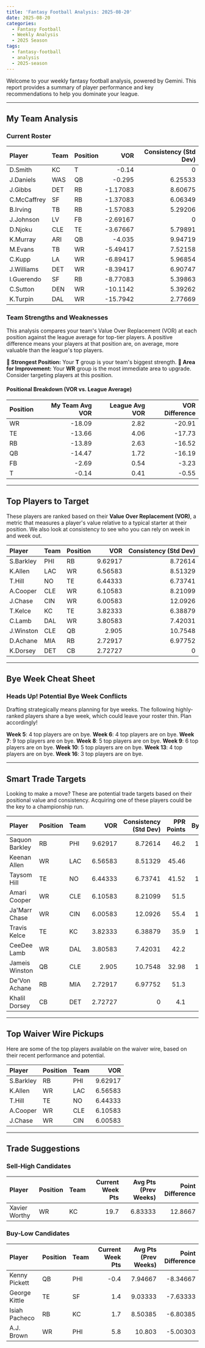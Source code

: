 ```yaml
---
title: 'Fantasy Football Analysis: 2025-08-20'
date: 2025-08-20
categories:
  - Fantasy Football
  - Weekly Analysis
  - 2025 Season
tags:
  - fantasy-football
  - analysis
  - 2025-season
---
```


Welcome to your weekly fantasy football analysis, powered by Gemini. This report provides a summary of player performance and key recommendations to help you dominate your league.

---

## My Team Analysis

### Current Roster

| Player      | Team   | Position   |       VOR |   Consistency (Std Dev) |
|:------------|:-------|:-----------|----------:|------------------------:|
| D.Smith     | KC     | T          |  -0.14    |                 0       |
| J.Daniels   | WAS    | QB         |  -0.295   |                 6.25533 |
| J.Gibbs     | DET    | RB         |  -1.17083 |                 8.60675 |
| C.McCaffrey | SF     | RB         |  -1.37083 |                 6.06349 |
| B.Irving    | TB     | RB         |  -1.57083 |                 5.29206 |
| J.Johnson   | LV     | FB         |  -2.69167 |                 0       |
| D.Njoku     | CLE    | TE         |  -3.67667 |                 5.79891 |
| K.Murray    | ARI    | QB         |  -4.035   |                 9.94719 |
| M.Evans     | TB     | WR         |  -5.49417 |                 7.52158 |
| C.Kupp      | LA     | WR         |  -6.89417 |                 5.96854 |
| J.Williams  | DET    | WR         |  -8.39417 |                 6.90747 |
| I.Guerendo  | SF     | RB         |  -8.77083 |                 5.39863 |
| C.Sutton    | DEN    | WR         | -10.1142  |                 5.39262 |
| K.Turpin    | DAL    | WR         | -15.7942  |                 2.77669 |

### Team Strengths and Weaknesses

This analysis compares your team's Value Over Replacement (VOR) at each position against the league average for top-tier players. A positive difference means your players at that position are, on average, more valuable than the league's top players.

**💪 Strongest Position:** Your **T** group is your team's biggest strength.
**🤔 Area for Improvement:** Your **WR** group is the most immediate area to upgrade. Consider targeting players at this position.

#### Positional Breakdown (VOR vs. League Average)

| Position   |   My Team Avg VOR |   League Avg VOR |   VOR Difference |
|:-----------|------------------:|-----------------:|-----------------:|
| WR         |            -18.09 |             2.82 |           -20.91 |
| TE         |            -13.66 |             4.06 |           -17.73 |
| RB         |            -13.89 |             2.63 |           -16.52 |
| QB         |            -14.47 |             1.72 |           -16.19 |
| FB         |             -2.69 |             0.54 |            -3.23 |
| T          |             -0.14 |             0.41 |            -0.55 |


---

## Top Players to Target

These players are ranked based on their **Value Over Replacement (VOR)**, a metric that measures a player's value relative to a typical starter at their position. We also look at consistency to see who you can rely on week in and week out.

| Player    | Team   | Position   |     VOR |   Consistency (Std Dev) |
|:----------|:-------|:-----------|--------:|------------------------:|
| S.Barkley | PHI    | RB         | 9.62917 |                 8.72614 |
| K.Allen   | LAC    | WR         | 6.56583 |                 8.51329 |
| T.Hill    | NO     | TE         | 6.44333 |                 6.73741 |
| A.Cooper  | CLE    | WR         | 6.10583 |                 8.21099 |
| J.Chase   | CIN    | WR         | 6.00583 |                12.0926  |
| T.Kelce   | KC     | TE         | 3.82333 |                 6.38879 |
| C.Lamb    | DAL    | WR         | 3.80583 |                 7.42031 |
| J.Winston | CLE    | QB         | 2.905   |                10.7548  |
| D.Achane  | MIA    | RB         | 2.72917 |                 6.97752 |
| K.Dorsey  | DET    | CB         | 2.72727 |                 0       |

---

## Bye Week Cheat Sheet

### Heads Up! Potential Bye Week Conflicts

Drafting strategically means planning for bye weeks. The following highly-ranked players share a bye week, which could leave your roster thin. Plan accordingly!

**Week 5**: 4 top players are on bye.
**Week 6**: 4 top players are on bye.
**Week 7**: 9 top players are on bye.
**Week 8**: 5 top players are on bye.
**Week 9**: 6 top players are on bye.
**Week 10**: 5 top players are on bye.
**Week 13**: 4 top players are on bye.
**Week 16**: 3 top players are on bye.

---

## Smart Trade Targets

Looking to make a move? These are potential trade targets based on their positional value and consistency. Acquiring one of these players could be the key to a championship run.

| Player         | Position   | Team   |     VOR |   Consistency (Std Dev) |   PPR Points |   Bye |
|:---------------|:-----------|:-------|--------:|------------------------:|-------------:|------:|
| Saquon Barkley | RB         | PHI    | 9.62917 |                 8.72614 |        46.2  |    16 |
| Keenan Allen   | WR         | LAC    | 6.56583 |                 8.51329 |        45.46 |     7 |
| Taysom Hill    | TE         | NO     | 6.44333 |                 6.73741 |        41.52 |    15 |
| Amari Cooper   | WR         | CLE    | 6.10583 |                 8.21099 |        51.5  |     6 |
| Ja'Marr Chase  | WR         | CIN    | 6.00583 |                12.0926  |        55.4  |    14 |
| Travis Kelce   | TE         | KC     | 3.82333 |                 6.38879 |        35.9  |    11 |
| CeeDee Lamb    | WR         | DAL    | 3.80583 |                 7.42031 |        42.2  |     7 |
| Jameis Winston | QB         | CLE    | 2.905   |                10.7548  |        32.98 |    17 |
| De'Von Achane  | RB         | MIA    | 2.72917 |                 6.97752 |        51.3  |     7 |
| Khalil Dorsey  | CB         | DET    | 2.72727 |                 0       |         4.1  |     7 |


---

## Top Waiver Wire Pickups

Here are some of the top players available on the waiver wire, based on their recent performance and potential.

| Player    | Position   | Team   |     VOR |
|:----------|:-----------|:-------|--------:|
| S.Barkley | RB         | PHI    | 9.62917 |
| K.Allen   | WR         | LAC    | 6.56583 |
| T.Hill    | TE         | NO     | 6.44333 |
| A.Cooper  | WR         | CLE    | 6.10583 |
| J.Chase   | WR         | CIN    | 6.00583 |


---

## Trade Suggestions

### Sell-High Candidates

| Player        | Position   | Team   |   Current Week Pts |   Avg Pts (Prev Weeks) |   Point Difference |
|:--------------|:-----------|:-------|-------------------:|-----------------------:|-------------------:|
| Xavier Worthy | WR         | KC     |               19.7 |                6.83333 |            12.8667 |

### Buy-Low Candidates

| Player        | Position   | Team   |   Current Week Pts |   Avg Pts (Prev Weeks) |   Point Difference |
|:--------------|:-----------|:-------|-------------------:|-----------------------:|-------------------:|
| Kenny Pickett | QB         | PHI    |               -0.4 |                7.94667 |           -8.34667 |
| George Kittle | TE         | SF     |                1.4 |                9.03333 |           -7.63333 |
| Isiah Pacheco | RB         | KC     |                1.7 |                8.50385 |           -6.80385 |
| A.J. Brown    | WR         | PHI    |                5.8 |               10.803   |           -5.00303 |
